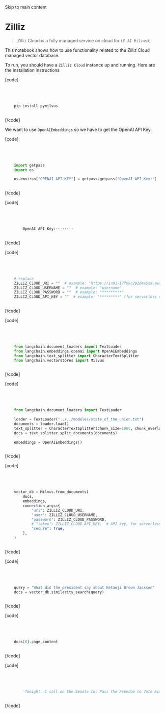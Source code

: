 

Skip to main content

# Zilliz

> Zilliz Cloud is a fully managed service on cloud for `LF AI Milvus®`,

This notebook shows how to use functionality related to the Zilliz Cloud managed vector database.

To run, you should have a `Zilliz Cloud` instance up and running. Here are the installation instructions

[code]
```python




    pip install pymilvus  
    


```
[/code]


We want to use `OpenAIEmbeddings` so we have to get the OpenAI API Key.

[code]
```python




    import getpass  
    import os  
      
    os.environ["OPENAI_API_KEY"] = getpass.getpass("OpenAI API Key:")  
    


```
[/code]


[code]
```python




        OpenAI API Key:········  
    


```
[/code]


[code]
```python




    # replace  
    ZILLIZ_CLOUD_URI = ""  # example: "https://in01-17f69c292d4a5sa.aws-us-west-2.vectordb.zillizcloud.com:19536"  
    ZILLIZ_CLOUD_USERNAME = ""  # example: "username"  
    ZILLIZ_CLOUD_PASSWORD = ""  # example: "*********"  
    ZILLIZ_CLOUD_API_KEY = ""  # example: "*********" (for serverless clusters which can be used as replacements for user and password)  
    


```
[/code]


[code]
```python




    from langchain.document_loaders import TextLoader  
    from langchain.embeddings.openai import OpenAIEmbeddings  
    from langchain.text_splitter import CharacterTextSplitter  
    from langchain.vectorstores import Milvus  
    


```
[/code]


[code]
```python




    from langchain.document_loaders import TextLoader  
      
    loader = TextLoader("../../modules/state_of_the_union.txt")  
    documents = loader.load()  
    text_splitter = CharacterTextSplitter(chunk_size=1000, chunk_overlap=0)  
    docs = text_splitter.split_documents(documents)  
      
    embeddings = OpenAIEmbeddings()  
    


```
[/code]


[code]
```python




    vector_db = Milvus.from_documents(  
        docs,  
        embeddings,  
        connection_args={  
            "uri": ZILLIZ_CLOUD_URI,  
            "user": ZILLIZ_CLOUD_USERNAME,  
            "password": ZILLIZ_CLOUD_PASSWORD,  
            # "token": ZILLIZ_CLOUD_API_KEY,  # API key, for serverless clusters which can be used as replacements for user and password  
            "secure": True,  
        },  
    )  
    


```
[/code]


[code]
```python




    query = "What did the president say about Ketanji Brown Jackson"  
    docs = vector_db.similarity_search(query)  
    


```
[/code]


[code]
```python




    docs[0].page_content  
    


```
[/code]


[code]
```python




        'Tonight. I call on the Senate to: Pass the Freedom to Vote Act. Pass the John Lewis Voting Rights Act. And while you’re at it, pass the Disclose Act so Americans can know who is funding our elections. \n\nTonight, I’d like to honor someone who has dedicated his life to serve this country: Justice Stephen Breyer—an Army veteran, Constitutional scholar, and retiring Justice of the United States Supreme Court. Justice Breyer, thank you for your service. \n\nOne of the most serious constitutional responsibilities a President has is nominating someone to serve on the United States Supreme Court. \n\nAnd I did that 4 days ago, when I nominated Circuit Court of Appeals Judge Ketanji Brown Jackson. One of our nation’s top legal minds, who will continue Justice Breyer’s legacy of excellence.'  
    


```
[/code]


